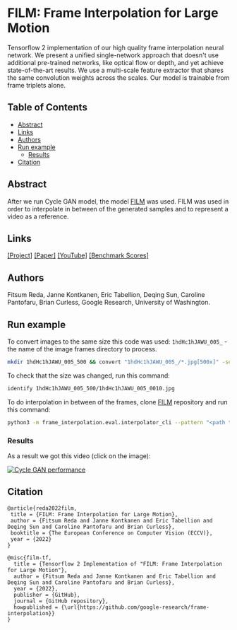 # FILM: Frame Interpolation for Large Motion
Tensorflow 2 implementation of our high quality frame interpolation neural network. We present a unified single-network approach that doesn't use additional pre-trained networks, like optical flow or depth, and yet achieve state-of-the-art results. We use a multi-scale feature extractor that shares the same convolution weights across the scales. Our model is trainable from frame triplets alone.

## Table of Contents
* [Abstract](#abstract)
* [Links](#links)
* [Authors](#authors)
* [Run example](#run-example)
  * [Results](#results)
* [Citation](#citation)

## Abstract
After we run Cycle GAN model, the model [FILM](https://github.com/google-research/frame-interpolation) was used.
FILM was used in order to interpolate in between of the generated samples and to represent a video as a reference.

## Links
[[Project]](https://github.com/google-research/frame-interpolation#project--paper--youtube--benchmark-scores-) 
[[Paper]](https://arxiv.org/pdf/2202.04901.pdf) 
[[YouTube]](https://www.youtube.com/watch?v=OAD-BieIjH4)
[[Benchmark Scores]](https://github.com/google-research/frame-interpolation)

## Authors
Fitsum Reda, Janne Kontkanen, Eric Tabellion, Deqing Sun, Caroline Pantofaru, Brian Curless, Google Research, University of Washington.

## Run example

To convert images to the same size this code was used:
`1hdHc1hJAWU_005_` - the name of the image frames directory to process.
```bash
mkdir 1hdHc1hJAWU_005_500 && convert "1hdHc1hJAWU_005_/*.jpg[500x]" -set filename:base "%[basename]" "1hdHc1hJAWU_005_500/%[filename:base].jpg"
```

To check that the size was changed, run this command:
```bash
identify 1hdHc1hJAWU_005_500/1hdHc1hJAWU_005_0010.jpg
```

To do interpolation in between of the frames, clone [FILM](https://github.com/google-research/frame-interpolation) repository and run this command:
```bash
python3 -m frame_interpolation.eval.interpolator_cli --pattern "<path to the directory of the grames for the interpolation>" --model_path pretrained_models/film_net/Style/saved_model --times_to_interpolate 6 --output_video
```

### Results
As a result we got this video (click on the image):

[![Cycle GAN performance](https://img.youtube.com/vi/ZpkNwWG8qWo/0.jpg)](https://www.youtube.com/watch?v=ZpkNwWG8qWo)

## Citation
```
@article{reda2022film,
 title = {FILM: Frame Interpolation for Large Motion},
 author = {Fitsum Reda and Janne Kontkanen and Eric Tabellion and Deqing Sun and Caroline Pantofaru and Brian Curless},
 booktitle = {The European Conference on Computer Vision (ECCV)},
 year = {2022}
}
```
```
@misc{film-tf,
  title = {Tensorflow 2 Implementation of "FILM: Frame Interpolation for Large Motion"},
  author = {Fitsum Reda and Janne Kontkanen and Eric Tabellion and Deqing Sun and Caroline Pantofaru and Brian Curless},
  year = {2022},
  publisher = {GitHub},
  journal = {GitHub repository},
  howpublished = {\url{https://github.com/google-research/frame-interpolation}}
}
```